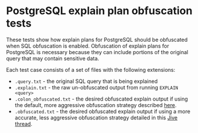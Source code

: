 # PostgreSQL explain plan obfuscation tests

These tests show how explain plans for PostgreSQL should be obfuscated when
SQL obfuscation is enabled. Obfuscation of explain plans for PostgreSQL is
necessary because they can include portions of the original query that may
contain sensitive data.

Each test case consists of a set of files with the following extensions:

* `.query.txt` - the original SQL query that is being explained
* `.explain.txt` - the raw un-obfuscated output from running `EXPLAIN <query>`
* `.colon_obfuscated.txt` - the desired obfuscated explain output if using the
default, more aggressive obfuscation strategy described [here](https://monisagent.atlassian.net/wiki/display/eng/Obfuscating+PostgreSQL+Explain+plans).
* `.obfuscated.txt` - the desired obfuscated explain output if using a more
accurate, less aggressive obfuscation strategy detailed in this
[Jive thread](https://monisagent.jiveon.com/thread/1851).
